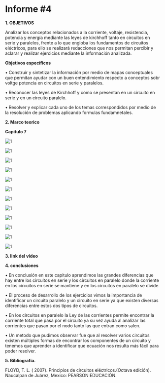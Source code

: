 # Informe #4

**1. OBJETIVOS**

Analizar los conceptos relacionados a la  corriente, voltaje, resistencia, potencia y energía mediante las leyes de kirchhoff tanto en circuitos en serie y paralelos, frente a lo que engloba los fundamentos de circuitos eléctricos, para ello se realizará redacciones que nos permitan percibir y aclarar y realizar ejercicios mediante la información analizada.

**Objetivos específicos**

• Construir y sintetizar la información por medio de mapas conceptuales que permitan ayudar con un buen entendimiento respecto a conceptos sobr voltge potencia en circuitos en serie y paralelos.

• Reconocer las leyes de Kirchhoff y como se presentan en un circuito en serie y en un circuito paralelo.

• Resolver y explicar cada uno de los temas correspondidos por medio de la resolución de problemas aplicando formulas fundamnetales.

**2. Marco teorico**

**Capitulo 7**

![1](https://github.com/Gomez-Erick/Fundamentos-de-circuirtos/blob/eb04285c5f557d69b99bb71eca0118a45da45d5e/imagenestarea%204/1s.PNG)

![1](https://github.com/Gomez-Erick/Fundamentos-de-circuirtos/blob/eb04285c5f557d69b99bb71eca0118a45da45d5e/imagenestarea%204/2s.PNG)

![1](https://github.com/Gomez-Erick/Fundamentos-de-circuirtos/blob/eb04285c5f557d69b99bb71eca0118a45da45d5e/imagenestarea%204/3s.PNG)

![1](https://github.com/Gomez-Erick/Fundamentos-de-circuirtos/blob/eb04285c5f557d69b99bb71eca0118a45da45d5e/imagenestarea%204/4s.PNG)

![1](https://github.com/Gomez-Erick/Fundamentos-de-circuirtos/blob/eb04285c5f557d69b99bb71eca0118a45da45d5e/imagenestarea%204/5s.PNG)

![1](https://github.com/Gomez-Erick/Fundamentos-de-circuirtos/blob/eb04285c5f557d69b99bb71eca0118a45da45d5e/imagenestarea%204/6s.PNG)

![1](https://github.com/Gomez-Erick/Fundamentos-de-circuirtos/blob/eb04285c5f557d69b99bb71eca0118a45da45d5e/imagenestarea%204/7s.PNG)

![1](https://github.com/Gomez-Erick/Fundamentos-de-circuirtos/blob/eb04285c5f557d69b99bb71eca0118a45da45d5e/imagenestarea%204/8s.PNG)

![1](https://github.com/Gomez-Erick/Fundamentos-de-circuirtos/blob/eb04285c5f557d69b99bb71eca0118a45da45d5e/imagenestarea%204/9s.PNG)

![1](https://github.com/Gomez-Erick/Fundamentos-de-circuirtos/blob/eb04285c5f557d69b99bb71eca0118a45da45d5e/imagenestarea%204/10s.PNG)

![1](https://github.com/Gomez-Erick/Fundamentos-de-circuirtos/blob/eb04285c5f557d69b99bb71eca0118a45da45d5e/imagenestarea%204/11s.PNG)

![1](https://github.com/Gomez-Erick/Fundamentos-de-circuirtos/blob/eb04285c5f557d69b99bb71eca0118a45da45d5e/imagenestarea%204/12s.PNG)


**3. link del video**



**4. conclusiones**

• En conclusión en este capitulo aprendimos las grandes diferencias que hay entre los circuitos en serie y los circuitos en paralelo donde la corriente en los circuitos en serie se mantiene y en los circuitos en paralelo se divide.

• El proceso de desarrollo de los ejercicios vimos la importancia de identificar un circuito paralelo y un circuito en serie ya que existen diversas diferencias entre estos dos tipos de circuitos.

• En los circuitos en paralelo la Ley de las corrientes permite encontrar la corriente total que pasa por el circuito ya su vez ayuda al analizar las corrientes que pasan por el nodo tanto las que entran como salen.

• Un metodo que pudimos observar fue que al resolver varios circuitos existen múltiples formas de encontrar los componentes de un circuito y tenemos que aprender a identificar que ecuación nos resulta más fácil para poder resolver.

**5. Bibliografia.**

FLOYD, T. L. ( 2007). Principios de circuitos eléctricos.(Octava edición). Naucalpan de Juárez, Mexico: PEARSON EDUCACIÓN.
